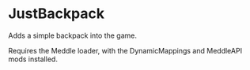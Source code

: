 # JustBackpack

Adds a simple backpack into the game.



Requires the Meddle loader, with the DynamicMappings and MeddleAPI mods installed.

